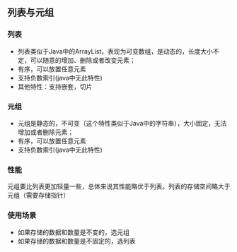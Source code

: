 ## 列表与元组
### 列表
* 列表类似于Java中的ArrayList，表现为可变数组，是动态的，长度大小不定，可以随意的增加、删除或者改变元素；
* 有序，可以放置任意元素
* 支持负数索引(java中无此特性)
* 其他特性：支持嵌套，切片

### 元组
* 元组是静态的，不可变（这个特性类似于Java中的字符串），大小固定，无法增加或者删除元素；
* 有序，可以放置任意元素
* 支持负数索引(java中无此特性)

### 性能
元组要比列表更加轻量一些，总体来说其性能略优于列表。列表的存储空间略大于元组（需要存储指针）

### 使用场景
* 如果存储的数据和数量是不变的，选元组
* 如果存储的数据和数量是不固定的，选列表